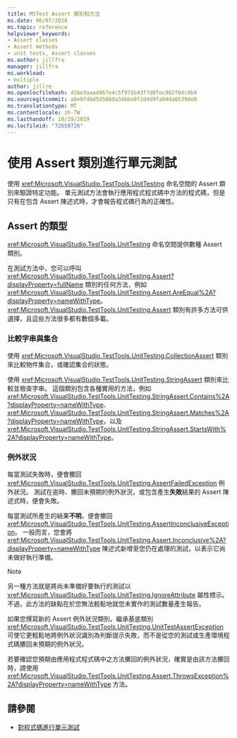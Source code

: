 ```yaml
---
title: MSTest Assert 類別和方法
ms.date: 06/07/2018
ms.topic: reference
helpviewer_keywords:
- Assert classes
- Assert methods
- unit tests, Assert classes
ms.author: jillfra
manager: jillfra
ms.workload:
- multiple
author: jillre
ms.openlocfilehash: 41be3aaa4967e4c5f975b43f7d8fec982f04c9b9
ms.sourcegitcommit: a8e8f4bd5d508da34bbe9f2d4d9fa94da0539de0
ms.translationtype: MT
ms.contentlocale: zh-TW
ms.lasthandoff: 10/19/2019
ms.locfileid: "72659726"
---
```

# <a name="use-assert-classes-for-unit-testing"></a>使用 Assert 類別進行單元測試

使用 <xref:Microsoft.VisualStudio.TestTools.UnitTesting> 命名空間的 Assert 類別來驗證特定功能。 單元測試方法會執行應用程式程式碼中方法的程式碼，但是只有在包含 Assert 陳述式時，才會報告程式碼行為的正確性。

## <a name="kinds-of-asserts"></a>Assert 的類型

<xref:Microsoft.VisualStudio.TestTools.UnitTesting> 命名空間提供數種 Assert 類別。

在測試方法中，您可以呼叫 <xref:Microsoft.VisualStudio.TestTools.UnitTesting.Assert?displayProperty=fullName> 類別的任何方法，例如 <xref:Microsoft.VisualStudio.TestTools.UnitTesting.Assert.AreEqual%2A?displayProperty=nameWithType>。 <xref:Microsoft.VisualStudio.TestTools.UnitTesting.Assert> 類別有許多方法可供選擇，且這些方法很多都有數個多載。

### <a name="compare-strings-and-collections"></a>比較字串與集合

使用 <xref:Microsoft.VisualStudio.TestTools.UnitTesting.CollectionAssert> 類別來比較物件集合，或確認集合的狀態。

使用 <xref:Microsoft.VisualStudio.TestTools.UnitTesting.StringAssert> 類別來比較並檢查字串。 這個類別包含各種實用的方法，例如 <xref:Microsoft.VisualStudio.TestTools.UnitTesting.StringAssert.Contains%2A?displayProperty=nameWithType>、<xref:Microsoft.VisualStudio.TestTools.UnitTesting.StringAssert.Matches%2A?displayProperty=nameWithType>，以及 <xref:Microsoft.VisualStudio.TestTools.UnitTesting.StringAssert.StartsWith%2A?displayProperty=nameWithType>。

### <a name="exceptions"></a>例外狀況

每當測試失敗時，便會擲回 <xref:Microsoft.VisualStudio.TestTools.UnitTesting.AssertFailedException> 例外狀況。 測試在逾時、擲回未預期的例外狀況，或包含產生**失敗**結果的 Assert 陳述式時，便會失敗。

每當測試所產生的結果**不明**，便會擲回 <xref:Microsoft.VisualStudio.TestTools.UnitTesting.AssertInconclusiveException>。 一般而言，您會將 <xref:Microsoft.VisualStudio.TestTools.UnitTesting.Assert.Inconclusive%2A?displayProperty=nameWithType> 陳述式新增至您仍在處理的測試，以表示它尚未做好執行準備。

> [!NOTE]
> 另一種方法就是將尚未準備好要執行的測試以 <xref:Microsoft.VisualStudio.TestTools.UnitTesting.IgnoreAttribute> 屬性標示。 不過，此方法的缺點在於您無法輕鬆地就您未實作的測試數量產生報告。

如果您撰寫新的 Assert 例外狀況類別，繼承基底類別 <xref:Microsoft.VisualStudio.TestTools.UnitTesting.UnitTestAssertException>可使它更輕鬆地將例外狀況識別為判斷提示失敗，而不是從您的測試或生產環境程式碼擲回未預期的例外狀況。

若要確認您預期由應用程式程式碼中之方法擲回的例外狀況，確實是由該方法擲回時，請使用 <xref:Microsoft.VisualStudio.TestTools.UnitTesting.Assert.ThrowsException%2A?displayProperty=nameWithType> 方法。

## <a name="see-also"></a>請參閱

- [對程式碼進行單元測試](../test/unit-test-your-code.md)